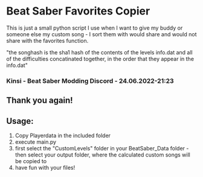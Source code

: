 # Beat Saber Favorites Copier

This is just a small python script I use when I want to give my buddy or someone else my custom song - I sort them with would share and would not share with the favorites function.

"the songhash is the sha1 hash of the contents of the levels info.dat and all of the difficulties concatinated together, in the order that they appear in the info.dat"
### Kinsi - Beat Saber Modding Discord - 24.06.2022-21:23
## Thank you again!

## Usage:
1. Copy Playerdata in the included folder
2. execute main.py
3. first select the "CustomLevels" folder in your BeatSaber_Data folder - then select your output folder, where the calculated custom songs will be copied to
4. have fun with your files!